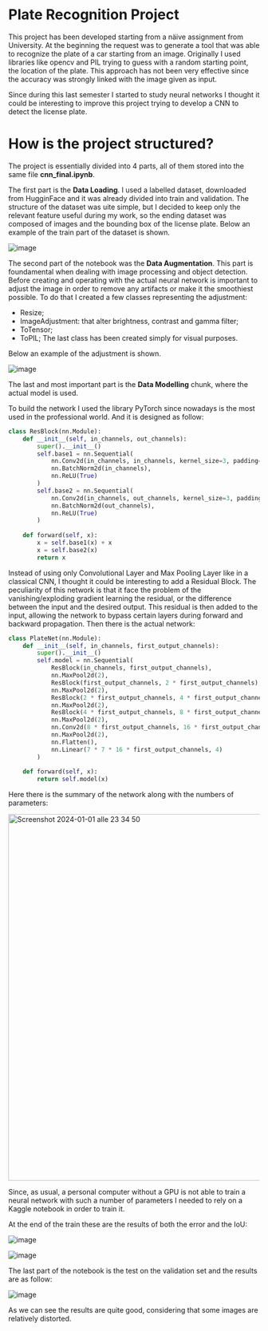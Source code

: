 # Plate Recognition Project

This project has been developed starting from a näive assignment from University. At the beginning the request was to generate a tool that was able to recognize the plate of a car starting from an image. Originally I used libraries like opencv and PIL trying to guess with a random starting point, the location of the plate. This approach has not been very effective since the accuracy was strongly linked with the image given as input. 

Since during this last semester I started to study neural networks I thought it could be interesting to improve this project trying to develop a CNN to detect the license plate. 

# How is the project structured?

The project is essentially divided into 4 parts, all of them stored into the same file **cnn_final.ipynb**.

The first part is the **Data Loading**. I used a labelled dataset, downloaded from HugginFace and it was already divided into train and validation. The structure of the dataset was uite simple, but I decided to keep only the relevant feature useful during my work, so the ending dataset was composed of images and the bounding box of the license plate. Below an example of the train part of the dataset is shown.

![image](https://github.com/riccardo-borgo/Plate-Recognition-Tool/assets/51230348/7c078fac-8be0-408d-970d-2fa2130df1e0)

The second part of the notebook was the **Data Augmentation**. This part is foundamental when dealing with image processing and object detection. Before creating and operating with the actual neural network is important to adjust the image in order to remove any artifacts or make it the smoothiest possible. To do that I created a few classes representing the adjustment:
- Resize;
- ImageAdjustment: that alter brightness, contrast and gamma filter;
- ToTensor;
- ToPIL;
The last class has been created simply for visual purposes.

Below an example of the adjustment is shown.

![image](https://github.com/riccardo-borgo/Plate-Recognition-Tool/assets/51230348/ba5017f5-f401-41ba-9260-6cc600c46860)

The last and most important part is the **Data Modelling** chunk, where the actual model is used.

To build the network I used the library PyTorch since nowadays is the most used in the professional world. And it is designed as follow:

```python
class ResBlock(nn.Module):
    def __init__(self, in_channels, out_channels):
        super().__init__()
        self.base1 = nn.Sequential(
            nn.Conv2d(in_channels, in_channels, kernel_size=3, padding='same'),
            nn.BatchNorm2d(in_channels),
            nn.ReLU(True)
        )
        self.base2 = nn.Sequential(
            nn.Conv2d(in_channels, out_channels, kernel_size=3, padding='same'),
            nn.BatchNorm2d(out_channels),
            nn.ReLU(True)
        )
    
    def forward(self, x):
        x = self.base1(x) + x
        x = self.base2(x)
        return x
```

Instead of using only Convolutional Layer and Max Pooling Layer like in a classical CNN, I thought it could be interesting to add a Residual Block. The peculiarity of this network is that it face the problem of the vanishing/exploding gradient learning the residual, or the difference between the input and the desired output. This residual is then added to the input, allowing the network to bypass certain layers during forward and backward propagation. Then there is the actual network:

```python
class PlateNet(nn.Module):
    def __init__(self, in_channels, first_output_channels):
        super().__init__()
        self.model = nn.Sequential(
            ResBlock(in_channels, first_output_channels),
            nn.MaxPool2d(2),
            ResBlock(first_output_channels, 2 * first_output_channels),
            nn.MaxPool2d(2),
            ResBlock(2 * first_output_channels, 4 * first_output_channels),
            nn.MaxPool2d(2),
            ResBlock(4 * first_output_channels, 8 * first_output_channels),
            nn.MaxPool2d(2),
            nn.Conv2d(8 * first_output_channels, 16 * first_output_channels, kernel_size=3),
            nn.MaxPool2d(2),
            nn.Flatten(),
            nn.Linear(7 * 7 * 16 * first_output_channels, 4)
        )
    
    def forward(self, x):
        return self.model(x)
```

Here there is the summary of the network along with the numbers of parameters:

<img width="735" alt="Screenshot 2024-01-01 alle 23 34 50" src="https://github.com/riccardo-borgo/Plate-Recognition-Tool/assets/51230348/5df90858-a9d6-4dc9-9317-78e4deb8aecd">

Since, as usual, a personal computer without a GPU is not able to train a neural network with such a number of parameters I needed to rely on a Kaggle notebook in order to train it.

At the end of the train these are the results of both the error and the IoU:

![image](https://github.com/riccardo-borgo/Plate-Recognition-Tool/assets/51230348/9c7d0a28-8121-474f-ab4d-73630eea4875)

![image](https://github.com/riccardo-borgo/Plate-Recognition-Tool/assets/51230348/7add0964-73e2-4144-b3a4-c5d1982bd92f)

The last part of the notebook is the test on the validation set and the results are as follow:

![image](https://github.com/riccardo-borgo/Plate-Recognition-Tool/assets/51230348/0ede0564-c4ee-49e9-96de-bb7681422a80)

As we can see the results are quite good, considering that some images are relatively distorted.

